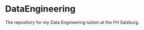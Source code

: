 DataEngineering
===============

The repository for my Data Engineering tuition at the FH Salzburg.
